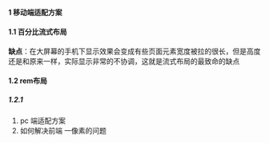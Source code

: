 #### 1 移动端适配方案

#### 1.1 百分比流式布局

​   **缺点**：在大屏幕的手机下显示效果会变成有些页面元素宽度被拉的很长，但是高度还是和原来一样，实际显示非常的不协调，这就是流式布局的最致命的缺点

#### 1.2  rem布局

##### 1.2.1

1. pc 端适配方案
2. 如何解决前端 一像素的问题
